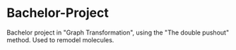 # Bachelor-Project
Bachelor project in "Graph Transformation", using the "The double pushout" method. Used to remodel molecules.
